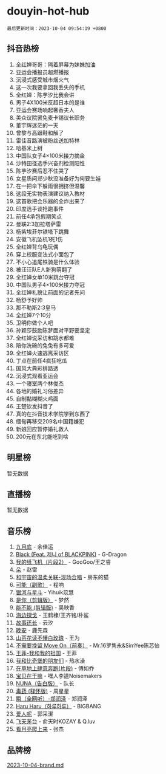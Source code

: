 # douyin-hot-hub

`最后更新时间：2023-10-04 09:54:19 +0800`

## 抖音热榜

1. 全红婵哥哥：隔着屏幕为妹妹加油
1. 亚运会播报员超燃播报
1. 沉浸式感受城市烟火气
1. 这一次我要拿回我丢失的手机
1. 全红婵：陈芋汐比我会讲
1. 男子4X100米反超日本的是谁
1. 亚运会赛场响起奢香夫人
1. 美众议院罢免麦卡锡议长职务
1. 董宇辉迷茫的一天
1. 曾黎与高跟鞋和解了
1. 雷佳音路演被粉丝送加特林
1. 哈基米上树
1. 中国队女子4×100米接力摘金
1. 沙特田径选手兴奋剂检测阳性
1. 陈芋汐赛后忍不住哭了
1. 女星质问郑少秋没准备好为何要生娃
1. 在一把伞下躲雨很拥挤但温馨
1. 这段无实物表演建议纳入教材
1. 这首歌把会乐器的全炸出来了
1. 印度选手谈抢跑事件
1. 前任4承包假期笑点
1. 曼联2:3加拉塔萨雷
1. 杨紫埃菲尔铁塔下跳舞
1. 安徽飞机坠机1死1伤
1. 全红婵背乌龟玩偶
1. 穿上校服变法式小面包了
1. 不小心追尾铁骑是什么体验
1. 被汪汪队E人新狗萌翻了
1. 全红婵女单10米跳台夺冠
1. 中国队男子4×100米接力夺冠
1. 全红婵礼貌让前面的记者先问
1. 杨舒予好帅
1. 那不勒斯2:3皇马
1. 全红婵7个10分
1. 卫明你做个人吧
1. 孙颖莎鼓励陈梦面对平野要坚定
1. 全红婵说采访和跳水都难
1. 陪你洗碗的兔兔有多可爱
1. 全红婵火速逃离采访区
1. 丁点在前任4疯狂吃瓜
1. 国风大典彩排路透
1. 沉浸式观看亚运会
1. 一个寝室两个林俊杰
1. 各地的婚礼习俗差异
1. 自制黏糊糊火鸡面
1. 王楚钦发抖音了
1. 真的在抖音技术学院学到东西了
1. 缅甸再移交209名中国籍嫌犯
1. 新娘回应暂停婚礼救人
1. 200元在东北能吃到啥

## 明星榜

暂无数据

## 直播榜

暂无数据

## 音乐榜

1. [九月底](https://sf6-cdn-tos.douyinstatic.com/obj/tos-cn-ve-2774/oMfewG4PDTFhF8iz3OGQ7ABH5i6fCgnMaoCbzZ) - 余佳运
1. [Black (Feat. 제니 of BLACKPINK)](https://sf3-cdn-tos.douyinstatic.com/obj/tos-cn-ve-2774/2eb92e2debbe4fe0a552bc099aef7f28) - G-Dragon
1. [我的纸飞机（片段2）](https://sf6-cdn-tos.douyinstatic.com/obj/tos-cn-ve-2774/oM2ZrKcg2CD5AeRB2gkeXOFB1IxAGJdZPazYHf) - GooGoo/王之睿
1. [朵](https://sf6-cdn-tos.douyinstatic.com/obj/tos-cn-ve-2774/932f5bdfcd7c47b880525e92ab8a4999) - 赵雷
1. [和宇宙的温柔关联-现场合唱](https://sf6-cdn-tos.douyinstatic.com/obj/tos-cn-ve-2774/o0hONGDYQBgk0e5bqDeQOonVmncA6tC2nBwZLT) - 房东的猫
1. [可能（副歌）](https://sf6-cdn-tos.douyinstatic.com/obj/tos-cn-ve-2774/cde1731888894259b333569393c2fb51) - 程响
1. [银河与星斗](https://sf6-cdn-tos.douyinstatic.com/obj/tos-cn-ve-2774/3cc0bf5f0ef140f7b6743a631bcf3c58) - Yihuik苡慧
1. [是你（剪辑版）](https://sf3-cdn-tos.douyinstatic.com/obj/tos-cn-ve-2774/46019dae783c4c969944217fe1cfafc4) - 梦然
1. [能不能 (剪辑版)](https://sf6-cdn-tos.douyinstatic.com/obj/tos-cn-ve-2774/fc4a6c45b4a34277ba4088e1d7fdff98) - 吴映香
1. [海边探戈](https://sf6-cdn-tos.douyinstatic.com/obj/tos-cn-ve-2774/os9gE0VQCGqt6VQkZDyBBYvfSDY0QFe3vVmubn) - 王鹤棣/王齐铭/朴鲨
1. [故事还长](https://sf3-cdn-tos.douyinstatic.com/obj/tos-cn-ve-2774/30a26758c8594f0ab81ac675c33ee2c5) - 云汐
1. [晚安](https://sf6-cdn-tos.douyinstatic.com/obj/tos-cn-ve-2774/a724c5e224464218839820f4e4fd632f) - 鹿先森
1. [山茶花读不懂白玫瑰](https://sf3-cdn-tos.douyinstatic.com/obj/tos-cn-ve-2774/osfn8B7DktrRHEPJgPCfDbw7QDQEkwC16BxZg9) - 王为
1. [不需要挽留 Move On（前奏）](https://sf6-cdn-tos.douyinstatic.com/obj/tos-cn-ve-2774/ooCBhgCCkF4nExzQL9WZSUbitfA8IsDkgQIYhe) - Mr.16罗隽永&SimYee陈芯怡
1. [王菲-我和我的祖国](https://sf3-cdn-tos.douyinstatic.com/obj/tos-cn-ve-2774/3ef0f373017541e18566595c96123cab) - 王菲
1. [我和比奇堡的朋友们](https://sf6-cdn-tos.douyinstatic.com/obj/tos-cn-ve-2774/f0505db981ea4a6d91453a15924a82aa) - 热水澡
1. [在草地上肆意奔跑(片段)](https://sf6-cdn-tos.douyinstatic.com/obj/tos-cn-ve-2774/8831d494742f45dabdfa8adb8b817259) - 傅如乔
1. [宝贝在干嘛](https://sf6-cdn-tos.douyinstatic.com/obj/tos-cn-ve-2774/okW4hBCfJI5B2ZEgTCtikhMW7IafzNrBQIYkpJ) - 嘿人李逵Noisemakers
1. [NUNA（告白版）](https://sf3-cdn-tos.douyinstatic.com/obj/tos-cn-ve-2774/a65828cbd8ce41a78a430a58b49f4feb) - 队长
1. [毒药 (释怀版)](https://sf6-cdn-tos.douyinstatic.com/obj/tos-cn-ve-2774/oYILMEAzspdZBIzy4frJNB8ZHPHWAhiwowd4Ad) - 周星星
1. [瞬（全网听）-郑润泽](https://sf6-cdn-tos.douyinstatic.com/obj/tos-cn-ve-2774/o4Vb9eJZClCZTnRQYy0BRSeHGrDtrkrQgIBvQt) - 郑润泽
1. [Haru Haru（하루하루）](https://sf6-cdn-tos.douyinstatic.com/obj/tos-cn-ve-2774/940c04aa98154ee7bdbaaa2ad9f28aec) - BIGBANG
1. [爱人呢](https://sf6-cdn-tos.douyinstatic.com/obj/tos-cn-ve-2774/2041dc10f3c442f1992b439a00eaf2ba) - 郭采潔
1. [飞天茅台](https://sf3-cdn-tos.douyinstatic.com/obj/tos-cn-ve-2774/o4GhTV5kIuMWmC2Ai1WzNglssgBfQaqQCSLxUU) - 俞天时KOZAY & Q.luv
1. [看月亮爬上来](https://sf6-cdn-tos.douyinstatic.com/obj/tos-cn-ve-2774/356c324112764016b25295e535f2daf0) - 张杰

## 品牌榜

[2023-10-04-brand.md](2023-10-04-brand.md)
